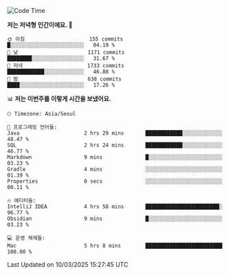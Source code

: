   <!--START_SECTION:waka-->
![Code Time](http://img.shields.io/badge/Code%20Time-513%20hrs%2015%20mins-blue)

**저는 저녁형 인간이에요. 🦉** 

```text
🌞 아침                     155 commits         █░░░░░░░░░░░░░░░░░░░░░░░░   04.19 % 
🌆 낮　                     1171 commits        ████████░░░░░░░░░░░░░░░░░   31.67 % 
🌃 저녁                     1733 commits        ████████████░░░░░░░░░░░░░   46.88 % 
🌙 밤　                     638 commits         ████░░░░░░░░░░░░░░░░░░░░░   17.26 % 
```


📊 **저는 이번주를 이렇게 시간을 보냈어요.** 

```text
🕑︎ Timezone: Asia/Seoul

💬 프로그래밍 언어들: 
Java                     2 hrs 29 mins       ████████████░░░░░░░░░░░░░   48.47 % 
SQL                      2 hrs 24 mins       ████████████░░░░░░░░░░░░░   46.77 % 
Markdown                 9 mins              █░░░░░░░░░░░░░░░░░░░░░░░░   03.23 % 
Gradle                   4 mins              ░░░░░░░░░░░░░░░░░░░░░░░░░   01.39 % 
Properties               0 secs              ░░░░░░░░░░░░░░░░░░░░░░░░░   00.11 % 

🔥 에디터들: 
IntelliJ IDEA            4 hrs 58 mins       ████████████████████████░   96.77 % 
Obsidian                 9 mins              █░░░░░░░░░░░░░░░░░░░░░░░░   03.23 % 

💻 운영 체제들: 
Mac                      5 hrs 8 mins        █████████████████████████   100.00 % 
```


 Last Updated on 10/03/2025 15:27:45 UTC
<!--END_SECTION:waka-->
